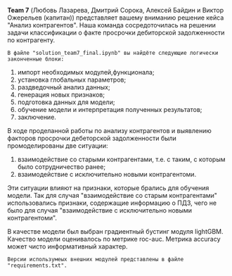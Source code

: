 **Team 7** (Любовь Лазарева, Дмитрий Сорока, Алексей Байдин и Виктор Ожерельев (капитан)) представляет вашему
вниманию решение кейса "Анализ контрагентов". Наша команда сосредоточилась на решении задачи классификации о
факте просрочки дебиторской задолженности по контрагенту.

	В файле "solution_team7_final.ipynb" вы найдёте следующие логически законченные блоки:
1) импорт необходимых модулей,функционала;
2) установка глобальных параметров;
3) раздведочный анализ данных;
4) генерация новых признаков;
5) подготовка данных для модели;
6) обучение модели и интерпретация полученных результатов;
7) заключение.

В ходе проделанной работы по анализу контрагентов и выявлению факторов просрочки дебеторской задолженности были промоделированы две ситуации:
1) взаимодействие со старыми контрагентами, т.е. с таким, с которым было сотрудничество ранее;
2) взаимодействие с исключительно новыми контрагентоми.

Эти ситуации влияют на признаки, которые брались для обучения модели. Так для случая "взаимодействие со старым контрагентами" использовались признаки, содержащие
информацию о ПДЗ, чего не было для случая "взаимодействие с исключительно новыми контрагентоми".

В качестве модели был выбран градиентный бустинг модуля lightGBM. Качество модели оценивалось по метрике
roc-auc. Метрика accuracy может чисто информативный характер. 

	Версии использумеых внешних модулей представлены в файле "requirements.txt".

